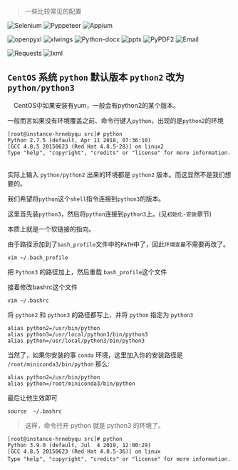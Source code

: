 > 一些比较常见的配置

![Selenium](https://img.shields.io/badge/Selenium-3.7+-blue)
![Pyppeteer](https://img.shields.io/badge/Pyppeteer-3.7+-blue)
![Appium](https://img.shields.io/badge/Python-3.7+-blue)


![openpyxl](https://img.shields.io/badge/openpyxl-10-brightgreen)
![xlwings](https://img.shields.io/badge/xlwings-3+-blue)
![Python-docx](https://img.shields.io/badge/docx-2-blue)
![pptx](https://img.shields.io/badge/pptx-3.7+-blue)
![PyPDF2](https://img.shields.io/badge/PyPDF2-3.7+-blue)
![Email](https://img.shields.io/badge/Email-3.7+-blue)


![Requests](https://img.shields.io/badge/Requests-3.7+-blue)
![lxml](https://img.shields.io/badge/lxml-3.7+-blue)

## `CentOS` 系统 `python` 默认版本 `python2` 改为 `python/python3`

　CentOS中如果安装有yum，一般会有python2的某个版本。
 
一般而言如果没有环境覆盖之前、命令行键入`python`，出现的是`python2`的环境


```shell
[root@instance-hrnebyqu src]# python
Python 2.7.5 (default, Apr 11 2018, 07:36:10) 
[GCC 4.8.5 20150623 (Red Hat 4.8.5-28)] on linux2
Type "help", "copyright", "credits" or "license" for more information.
　
```

实际上输入 `python/python2` 出来的环境都是 `python2` 版本。而这显然不是我们想要的。


我们希望将`python`这个`shell`指令连接到`python3`的版本。

这里首先装`python3`，然后将`python`连接到`python3`上。(见`初始化-安装`章节)

本质上就是一个软链接的指向。

由于路径添加到了`bash_profile`文件中的`PATH`中了，因此`环境变量`不需要再改了。


```shell
vim ~/.bash_profile
```
把 `Python3` 的路径加上，然后重载 `bash_profile`这个文件

接着修改bashrc这个文件
```shell
vim ~/.bashrc
```

将 `python2` 和 `python3` 的路径都写上，并将 `python` 指定为 `python3`

```shell
alias python2=/usr/bin/python
alias python3=/usr/local/python3/bin/python3
alias python=/usr/local/python3/bin/python3
```

当然了，如果你安装的事 `conda` 环境，这里加入你的安装路径是 `/root/miniconda3/bin/python`
那么:
```shell
alias python2=/usr/bin/python
alias python=/root/miniconda3/bin/python
```

最后让他生效即可
```shell
source  ~/.bashrc
```
> 这样，命令行开 python 就是 python3 的环境了。

```shell
[root@instance-hrnebyqu src]# python
Python 3.9.0 (default, Jul  4 2019, 12:00:29) 
[GCC 4.8.5 20150623 (Red Hat 4.8.5-36)] on linux
Type "help", "copyright", "credits" or "license" for more information.　　
```
